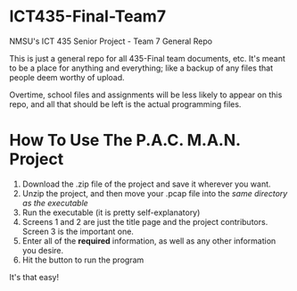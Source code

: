 # ICT435-Final-Team7
NMSU's ICT 435 Senior Project - Team 7 General Repo

This is just a general repo for all 435-Final team documents, etc.
It's meant to be a place for anything and everything; like a backup of any files that people deem worthy of upload.

Overtime, school files and assignments will be less likely to appear on this repo, and all that should be left is the actual programming files.

# How To Use The P.A.C. M.A.N. Project
1. Download the .zip file of the project and save it wherever you want.
2. Unzip the project, and then move your .pcap file into the *same directory as the executable*
3. Run the executable (it is pretty self-explanatory)
4. Screens 1 and 2 are just the title page and the project contributors. Screen 3 is the important one.
5. Enter all of the **required** information, as well as any other information you desire.
6. Hit the button to run the program

It's that easy! 
